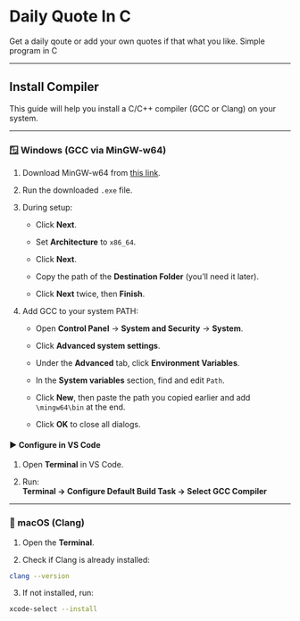 # Daily Quote In C
Get a daily qoute or add your own quotes if that what you like. Simple program in C

---

## Install Compiler

This guide will help you install a C/C++ compiler (GCC or Clang) on your system.

---

### 🪟 Windows (GCC via MinGW-w64)

1. Download MinGW-w64 from [this link](https://sourceforge.net/projects/mingw-w64/).
    
2. Run the downloaded `.exe` file.
    
3. During setup:
    
    - Click **Next**.
        
    - Set **Architecture** to `x86_64`.
        
    - Click **Next**.
        
    - Copy the path of the **Destination Folder** (you’ll need it later).
        
    - Click **Next** twice, then **Finish**.
        
4. Add GCC to your system PATH:
    
    - Open **Control Panel** → **System and Security** → **System**.
        
    - Click **Advanced system settings**.
        
    - Under the **Advanced** tab, click **Environment Variables**.
        
    - In the **System variables** section, find and edit `Path`.
        
    - Click **New**, then paste the path you copied earlier and add `\mingw64\bin` at the end.
        
    - Click **OK** to close all dialogs.
        

#### ▶️ Configure in VS Code

1. Open **Terminal** in VS Code.
    
2. Run:  
    **Terminal → Configure Default Build Task → Select GCC Compiler**
    
---

### 🍎 macOS (Clang)

1. Open the **Terminal**.
    
2. Check if Clang is already installed:
    
``` bash
clang --version
```
    
3. If not installed, run:
``` bash
xcode-select --install
```

